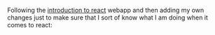 Following the [introduction to react](https://reactjs.org/tutorial/tutorial.html) webapp and then adding my own changes just to make sure that I sort of know what I am doing when it comes to react:
